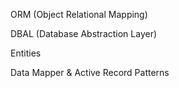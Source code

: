 ORM (Object Relational Mapping)

DBAL (Database Abstraction Layer)

Entities

Data Mapper & Active Record Patterns